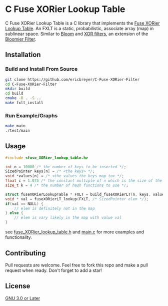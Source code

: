 # C Fuse XORier Lookup Table

C Fuse XORier Lookup Table is a C library that implements the [Fuse XORier Lookup Table](about:blank). 
An FXLT is a static, probabilistic, associate array (map) in sublinear space. Similar to [Bloom](https://en.wikipedia.org/wiki/Bloom_filter) and [XOR filters](https://arxiv.org/pdf/1912.08258.pdf), an extension of the [Bloomier Filter](https://www.cs.princeton.edu/~chazelle/pubs/soda-rev04.pdf).

## Installation

### Build and Install From Source

```bash
git clone https://github.com/ericbreyer/C-Fuse-XORier-Filter
cd C-Fuse-XORier-Filter
mkdir build
cd build
cmake -B . -S ..
make fxlt_install
```

### Run Example/Graphs
```bash
make main
./test/main
```

## Usage

```c
#include <fuse_XORier_lookup_table.h>

int n = 10000 /* the number of keys to be inserted */;
SizedPointer keys[n] = /* <the keys> */;
void *values[n] = /* <the values the keys map to> */;
float c = 1.075 /* the constant multiple of n which is the size of the filter */;
size_t k = 4 /* the number of hash functions to use */;

struct fuseXORierLookupTable * FXLT = build_fuseXORierLT(n, keys, values, c, k, 0);
void * val = fuseXORierLT_lookup(FXLT, /* SizedPointer elem */);
if(val == NULL) {
    // elem is definitely not in the map
} else {
    // elem is vary likely in the map with value val
}
```

see [fuse_XORier_lookup_table.h](https://github.com/ericbreyer/C-Fuse-XORier-Filter/blob/main/src/fused_XORier_lookup_table.h) and [main.c](https://github.com/ericbreyer/C-Fuse-XORier-Filter/blob/main/test/main.c) for more examples and functionality.

## Contributing

Pull requests are welcome. Feel free to fork this repo and make a pull request when ready. Don't forget to add a star!

## License

[GNU 3.0 or Later](https://www.gnu.org/licenses/gpl-3.0.html#license-text)